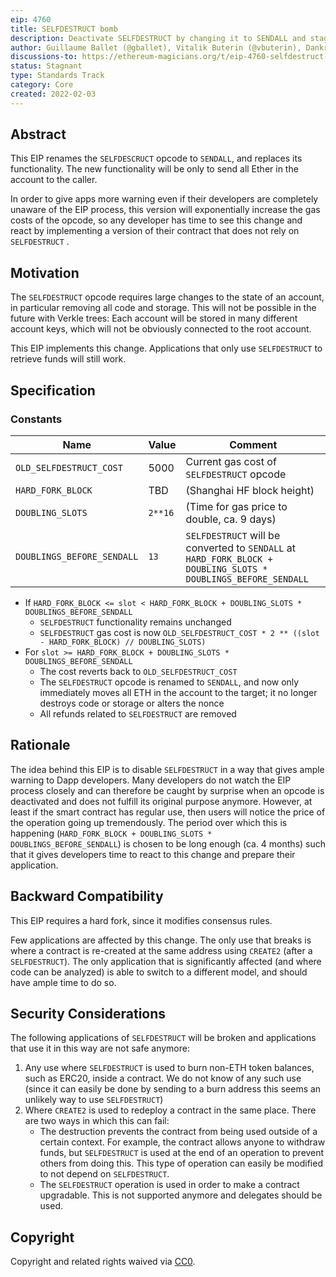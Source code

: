 ```yaml
---
eip: 4760
title: SELFDESTRUCT bomb
description: Deactivate SELFDESTRUCT by changing it to SENDALL and stage this via a stage of exponential gas cost increases.
author: Guillaume Ballet (@gballet), Vitalik Buterin (@vbuterin), Dankrad Feist (@dankrad)
discussions-to: https://ethereum-magicians.org/t/eip-4760-selfdestruct-bomb/8713
status: Stagnant
type: Standards Track
category: Core
created: 2022-02-03
---
```


## Abstract

This EIP renames the `SELFDESCRUCT` opcode to `SENDALL`, and replaces its functionality. The new functionality will be only to send all Ether in the account to the caller.

In order to give apps more warning even if their developers are completely unaware of the EIP process, this version will exponentially increase the gas costs of the opcode, so any developer has time to see this change and react by implementing a version of their contract that does not rely on `SELFDESTRUCT` .

## Motivation

The `SELFDESTRUCT` opcode requires large changes to the state of an account, in particular removing all code and storage. This will not be possible in the future with Verkle trees: Each account will be stored in many different account keys, which will not be obviously connected to the root account.

This EIP implements this change. Applications that only use `SELFDESTRUCT` to retrieve funds will still work.

## Specification

### Constants

| Name                       | Value   | Comment                                                                                                        |
| -------------------------- | ------- | -------------------------------------------------------------------------------------------------------------- |
| `OLD_SELFDESTRUCT_COST`    | 5000    | Current gas cost of `SELFDESTRUCT` opcode                                                                      |
| `HARD_FORK_BLOCK`          | TBD     | (Shanghai HF block height)                                                                                     |
| `DOUBLING_SLOTS`           | `2**16` | (Time for gas price to double, ca. 9 days)                                                                     |
| `DOUBLINGS_BEFORE_SENDALL` | `13`    | `SELFDESTRUCT` will be converted to `SENDALL` at `HARD_FORK_BLOCK + DOUBLING_SLOTS * DOUBLINGS_BEFORE_SENDALL` |

 * If `HARD_FORK_BLOCK <= slot < HARD_FORK_BLOCK + DOUBLING_SLOTS * DOUBLINGS_BEFORE_SENDALL`
     * `SELFDESTRUCT` functionality remains unchanged
     * `SELFDESTRUCT` gas cost is now `OLD_SELFDESTRUCT_COST * 2 ** ((slot - HARD_FORK_BLOCK) // DOUBLING_SLOTS)`
 * For `slot >= HARD_FORK_BLOCK + DOUBLING_SLOTS * DOUBLINGS_BEFORE_SENDALL`
     * The cost reverts back to `OLD_SELFDESTRUCT_COST`
     * The `SELFDESTRUCT` opcode is renamed to `SENDALL`, and now only immediately moves all ETH in the account to the target; it no longer destroys code or storage or alters the nonce
     * All refunds related to `SELFDESTRUCT` are removed

## Rationale

The idea behind this EIP is to disable `SELFDESTRUCT` in a way that gives ample warning to Dapp developers. Many developers do not watch the EIP process closely and can therefore be caught by surprise when an opcode is deactivated and does not fulfill its original purpose anymore. However, at least if the smart contract has regular use, then users will notice the price of the operation going up tremendously. The period over which this is happening (`HARD_FORK_BLOCK + DOUBLING_SLOTS * DOUBLINGS_BEFORE_SENDALL`) is chosen to be long enough (ca. 4 months) such that it gives developers time to react to this change and prepare their application.

## Backward Compatibility

This EIP requires a hard fork, since it modifies consensus rules.

Few applications are affected by this change. The only use that breaks is where a contract is re-created at the same address using `CREATE2` (after a `SELFDESTRUCT`). The only application that is significantly affected (and where code can be analyzed) is able to switch to a different model, and should have ample time to do so.

## Security Considerations

The following applications of `SELFDESTRUCT` will be broken and applications that use it in this way are not safe anymore:
1. Any use where `SELFDESTRUCT` is used to burn non-ETH token balances, such as ERC20, inside a contract. We do not know of any such use (since it can easily be done by sending to a burn address this seems an unlikely way to use `SELFDESTRUCT`)
2. Where `CREATE2` is used to redeploy a contract in the same place. There are two ways in which this can fail:
    - The destruction prevents the contract from being used outside of a certain context. For example, the contract allows anyone to withdraw funds, but `SELFDESTRUCT` is used at the end of an operation to prevent others from doing this. This type of operation can easily be modified to not depend on `SELFDESTRUCT`.
    - The `SELFDESTRUCT` operation is used in order to make a contract upgradable. This is not supported anymore and delegates should be used.

## Copyright

Copyright and related rights waived via [CC0](../LICENSE.md).